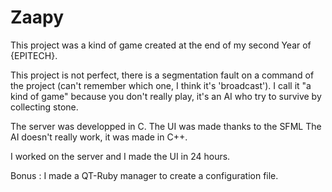 # Zaapy
This project was a kind of game created at the end of my second Year of {EPITECH}.

This project is not perfect, there is a segmentation fault on a command of the project (can't remember which one, I think it's 'broadcast').
I call it "a kind of game" because you don't really play, it's an AI who try to survive by collecting stone.

The server was developped in C.
The UI was made thanks to the SFML
The AI doesn't really work, it was made in C++.

I worked on the server and I made the UI in 24 hours.

Bonus : I made a QT-Ruby manager to create a configuration file.
